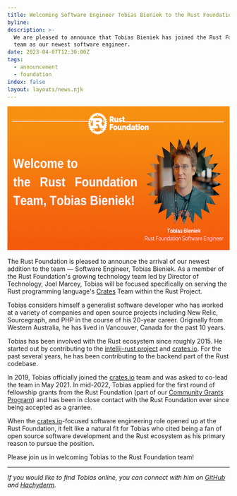 ```yaml
---
title: Welcoming Software Engineer Tobias Bieniek to the Rust Foundation Team
byline:
description: >-
  We are pleased to announce that Tobias Bieniek has joined the Rust Foundation
  team as our newest software engineer.
date: 2023-04-07T12:30:00Z
tags:
  - announcement
  - foundation
index: false
layout: layouts/news.njk
---
```

<div><p><img src="/img/news/2023-04-07-welcoming-tobias/tobias.png" width="580" height="326" alt="[Heading] Welcome to the Rust Foundation Team, Tobias Bieniek! (Headshot of Tobias appears in a zig-zag, circular frame to the right with the caption &quot;Tobias Bieniek, Rust Foundation Software Engineer.&quot;" title="Tobias Bieniek" /></p><p>The Rust Foundation is pleased to announce the arrival of our newest addition to the team — Software Engineer, Tobias Bieniek. As a member of the Rust Foundation's growing technology team led by Director of Technology, Joel Marcey, Tobias will be focused specifically on serving the Rust programming language's <a target="_blank" rel="noopener" href="https://crates.io/">Crates</a>&nbsp;Team within the Rust Project.</p><p>Tobias considers himself a generalist software developer who has worked at a variety of companies and open source projects including New Relic, Sourcegraph, and PHP in the course of his 20-year career. Originally from Western Australia, he has lived in Vancouver, Canada for the past 10 years.&nbsp;</p><p>Tobias has been involved with the Rust ecosystem since roughly 2015. He started out by contributing to the <a target="_blank" rel="noopener" href="https://www.jetbrains.com/rust/">intellij-rust project</a> and <a target="_blank" rel="noopener noreferrer" href="http://crates.io/">crates.io</a>. For the past several years, he has been contributing to the backend part of the Rust codebase.</p><p>In 2019, Tobias officially joined the&nbsp;<a target="_blank" rel="noopener noreferrer" href="http://crates.io/">crates.io</a>&nbsp;team and was asked to co-lead the team in May 2021. In mid-2022, Tobias applied for the first round of fellowship grants from the Rust Foundation (part of our <a target="_blank" rel="noopener" href="https://foundation.rust-lang.org/grants/">Community Grants Program</a>) and has been in close contact with the Rust Foundation ever since being accepted as a grantee.</p><p>When the <a target="_blank" rel="noopener" href="https://crates.io/">crates.io</a>-focused software engineering role opened up at the Rust Foundation, it felt like a natural fit for Tobias who cited being a fan of open source software development and the Rust ecosystem as his primary reason to pursue the position.&nbsp;</p><p>Please join us in welcoming Tobias to the Rust Foundation team!</p><hr /><p><em>If you would like to find Tobias online, you can connect with him on <a target="_blank" rel="noopener" href="https://github.com/Turbo87">GitHub</a> and <a target="_blank" rel="noopener" href="https://hachyderm.io/@tb">Hachyderm</a>.</em></p></div>

<div> </div>